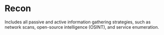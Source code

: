 # Recon

Includes all passive and active information gathering strategies, such as network scans, open-source intelligence (OSINT), and service enumeration.
